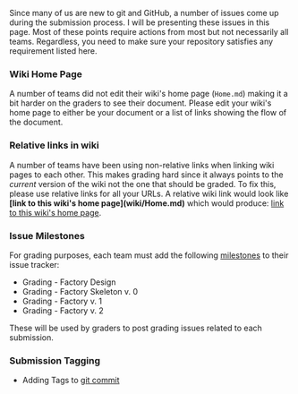 Since many of us are new to git and GitHub, a number of issues come up during the submission process. I will be presenting these issues in this page. Most of these points require actions from most but not necessarily all teams. Regardless, you need to make sure your repository satisfies any requirement listed here.

### Wiki Home Page
A number of teams did not edit their wiki's home page (`Home.md`) making it a bit harder on the graders to see their document. Please edit your wiki's home page to either be your document or a list of links showing the flow of the document.

### Relative links in wiki
A number of teams have been using non-relative links when linking wiki pages to each other. This makes grading hard since it always points to the _current_ version of the wiki not the one that should be graded. To fix this, please use relative links for all your URLs. A relative wiki link would look like **&#91;link to this wiki's home page&#93;&#40;wiki/Home.md&#41;** which would produce: [link to this wiki's home page](wiki/Home.md).

### Issue Milestones
For grading purposes, each team must add the following [milestones](https://github.com/blog/831-issues-2-0-the-next-generation) to their issue tracker:

+ Grading - Factory Design
+ Grading - Factory Skeleton v. 0
+ Grading - Factory v. 1
+ Grading - Factory v. 2

These will be used by graders to post grading issues related to each submission.

### Submission Tagging
+ Adding Tags to [git commit](http://gitready.com/beginner/2009/02/03/tagging.html)